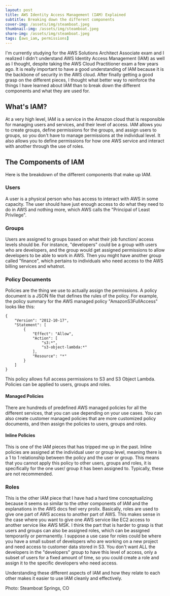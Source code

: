```yaml
---
layout: post
title: AWS Identity Access Management (IAM) Explained 
subtitle: Breaking down the different components
cover-img: /assets/img/steamboat.jpeg
thumbnail-img: /assets/img/steamboat.jpeg
share-img: /assets/img/steamboat.jpeg
tags: [aws_iam, permissions]
---
```


I'm currently studying for the AWS Solutions Architect Associate exam and I realized I didn't understand AWS Identity Access Management (IAM) as well as I thought, despite taking the AWS Cloud Practitioner exam a few years ago. It is really important to have a good understanding of IAM because it is the backbone of security in the AWS cloud. After finally getting a good grasp on the different pieces, I thought what better way to reinforce the things I have learned about IAM than to break down the different components and what they are used for.

## What's IAM?
At a very high level, IAM is a service in the Amazon cloud that is responsible for managing users and services, and their level of access. IAM allows you to create groups, define permissions for the groups, and assign users to groups, so you don't have to manage permissions at the individual level. It also allows you to define permissions for how one AWS service and interact with another through the use of roles.

## The Components of IAM
Here is the breakdown of the different components that make up IAM.

### Users
A user is a physical person who has access to interact with AWS in some capacity. The user should have just enough access to do what they need to do in AWS and nothing more, which AWS calls the "Principal of Least Privilege".

### Groups
Users are assigned to groups based on what their job function/ access levels should be. For instance, "developers" could be a group with users who are developers, and the group would get assigned permissions to allow developers to be able to work in AWS. Then you might have another group called "finance", which pertains to individuals who need access to the AWS billing services and whatnot. 

### Policy Documents
Policies are the thing we use to actually assign the permissions. A policy document is a JSON file that defines the rules of the policy. For example, the policy summary for the AWS managed policy "AmazonS3FullAccess" looks like this:
```
{
    "Version": "2012-10-17",
    "Statement": [
        {
            "Effect": "Allow",
            "Action": [
                "s3:*",
                "s3-object-lambda:*"
            ],
            "Resource": "*"
        }
    ]
}
```
This policy allows full access permissions to S3 and S3 Object Lambda. Policies can be applied to users, groups and roles.

#### Managed Policies
There are hundreds of predefined AWS managed policies for all the different services, that you can use depending on your use cases. You can also create customer managed policies that are more customized policy documents, and then assign the policies to users, groups and roles. 

#### Inline Policies
This is one of the IAM pieces that has tripped me up in the past. Inline policies are assigned at the individual user or group level, meaning there is a 1 to 1 relationship between the policy and the user or group. This means that you cannot apply this policy to other users, groups and roles, it is specifically for the one user/ group it has been assigned to. Typically, these are not recommended.

### Roles
This is the other IAM piece that I have had a hard time conceptualizing because it seems so similar to the other components of IAM and the explanations in the AWS docs feel very prolix. Basically, roles are used to give one part of AWS access to another part of AWS. This makes sense in the case where you want to give one AWS service like EC2 access to another service like AWS MSK. I think the part that is harder to grasp is that users and groups can also be assigned roles, which can be assigned temporarily or permanently. I suppose a use case for roles could be where you have a small subset of developers who are working on a new project and need access to customer data stored in S3. You don't want ALL the developers in the "developers" group to have this level of access, only a subset of users for a fixed amount of time, so you could create a role and assign it to the specific developers who need access.

Understanding these different aspects of IAM and how they relate to each other makes it easier to use IAM cleanly and effectively.

Photo: Steamboat Springs, CO